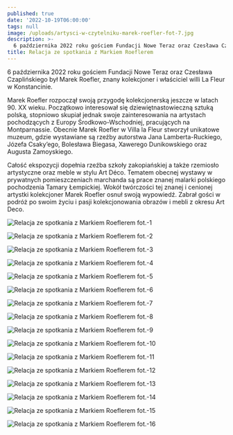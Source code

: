 ```yaml
---
published: true
date: '2022-10-19T06:00:00'
tags: null
image: /uploads/artysci-w-czytelniku-marek-roefler-fot-7.jpg
description: >-
  6 października 2022 roku gościem Fundacji Nowe Teraz oraz Czesława Czaplińskiego był Marek Roefler, znany kolekcjoner i właściciel willi La Fleur w Konstancinie. 
title: Relacja ze spotkania z Markiem Roeflerem
---
```


6 października 2022 roku gościem Fundacji Nowe Teraz oraz Czesława Czaplińskiego był Marek Roefler, znany kolekcjoner i właściciel willi La Fleur w Konstancinie. 

Marek Roefler rozpoczął swoją przygodę kolekcjonerską jeszcze w latach 90. XX wieku. Początkowo interesował się dziewiętnastowieczną sztuką polską, stopniowo skupiał jednak swoje zainteresowania na artystach pochodzących z Europy Środkowo-Wschodniej, pracujących na Montparnassie. Obecnie Marek Roefler w Villa la Fleur stworzył unikatowe muzeum, gdzie wystawiane są rzeźby autorstwa Jana Lamberta-Ruckiego, Józefa Csaky’ego, Bolesława Biegasa, Xawerego Dunikowskiego oraz Augusta Zamoyskiego. 

Całość ekspozycji dopełnia rzeźba szkoły zakopiańskiej a także rzemiosło artystyczne oraz meble w stylu Art Déco. Tematem obecnej wystawy w prywatnych pomieszczeniach marchanda są prace znanej malarki polskiego pochodzenia Tamary Łempickiej. Wokół twórczości tej znanej i cenionej artystki kolekcjoner Marek Roefler osnuł swoją wypowiedź. Zabrał gości w podróż po swoim życiu i pasji kolekcjonowania obrazów i mebli z okresu Art Deco.

![Relacja ze spotkania z Markiem Roeflerem fot.-1](/uploads/artysci-w-czytelniku-marek-roefler-fot-1.jpg)

![Relacja ze spotkania z Markiem Roeflerem fot.-2](/uploads/artysci-w-czytelniku-marek-roefler-fot-2.jpg)

![Relacja ze spotkania z Markiem Roeflerem fot.-3](/uploads/artysci-w-czytelniku-marek-roefler-fot-3.jpg)

![Relacja ze spotkania z Markiem Roeflerem fot.-4](/uploads/artysci-w-czytelniku-marek-roefler-fot-4.jpg)

![Relacja ze spotkania z Markiem Roeflerem fot.-5](/uploads/artysci-w-czytelniku-marek-roefler-fot-5.jpg)

![Relacja ze spotkania z Markiem Roeflerem fot.-6](/uploads/artysci-w-czytelniku-marek-roefler-fot-6.jpg)

![Relacja ze spotkania z Markiem Roeflerem fot.-7](/uploads/artysci-w-czytelniku-marek-roefler-fot-7.jpg)

![Relacja ze spotkania z Markiem Roeflerem fot.-8](/uploads/artysci-w-czytelniku-marek-roefler-fot-8.jpg)

![Relacja ze spotkania z Markiem Roeflerem fot.-9](/uploads/artysci-w-czytelniku-marek-roefler-fot-9.jpg)

![Relacja ze spotkania z Markiem Roeflerem fot.-10](/uploads/artysci-w-czytelniku-marek-roefler-fot-10.jpg)

![Relacja ze spotkania z Markiem Roeflerem fot.-11](/uploads/artysci-w-czytelniku-marek-roefler-fot-11.jpg)

![Relacja ze spotkania z Markiem Roeflerem fot.-12](/uploads/artysci-w-czytelniku-marek-roefler-fot-12.jpg)

![Relacja ze spotkania z Markiem Roeflerem fot.-13](/uploads/artysci-w-czytelniku-marek-roefler-fot-13.jpg)

![Relacja ze spotkania z Markiem Roeflerem fot.-14](/uploads/artysci-w-czytelniku-marek-roefler-fot-14.jpg)

![Relacja ze spotkania z Markiem Roeflerem fot.-15](/uploads/artysci-w-czytelniku-marek-roefler-fot-15.jpg)

![Relacja ze spotkania z Markiem Roeflerem fot.-16](/uploads/artysci-w-czytelniku-marek-roefler-fot-16.jpg)